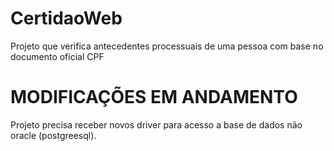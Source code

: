 # CertidaoWeb
Projeto que verifica antecedentes processuais de uma pessoa com base no documento oficial CPF

# MODIFICAÇÕES EM ANDAMENTO
Projeto precisa receber novos driver para acesso a base de dados não oracle (postgreesql).
